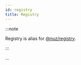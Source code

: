 ```yaml
---
id: registry
title: Registry
---
```


:::note

Registry is alias for [@nuz/registry](https://github.com/nuz-app/nuz/tree/next/packages/nuz-registry).

:::

...
